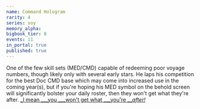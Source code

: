 ```yaml
---
name: Command Hologram
rarity: 4
series: voy
memory_alpha:
bigbook_tier: 8
events: 11
in_portal: true
published: true
---
```


One of the few skill sets (MED/CMD) capable of redeeming poor voyage numbers, though likely only with several early stars. He laps his competition for the best Doc CMD base which may come into increased use in the coming year(s), but if you're hoping his MED symbol on the behold screen will significantly bolster your daily roster, then they won't get what they're after. [_I mean _](https://www.youtube.com/watch?v=nTljcAdC82Y)[__you __](https://www.youtube.com/watch?v=nTljcAdC82Y)[_won't get what _](https://www.youtube.com/watch?v=nTljcAdC82Y)[__you're __](https://www.youtube.com/watch?v=nTljcAdC82Y)[_after!_](https://www.youtube.com/watch?v=nTljcAdC82Y)
